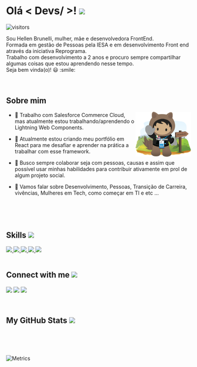 
<!-- <div align="center">
<img width="100%" height = "250px" src="https://github.com/HellenBrunelli/HellenBrunelli/blob/master/hellen-brunelli.png" alt="cover" />
</div> -->

<h1> Olá < Devs/ >! <img src = "https://raw.githubusercontent.com/MartinHeinz/MartinHeinz/master/wave.gif" width = 50px> </h1>
<p align='center'>

![visitors](https://visitor-badge.glitch.me/badge?page_id=HellenBrunelli.HellenBrunelli)

</p>
<div size='20px'> Sou Hellen Brunelli, mulher, mãe e desenvolvedora FrontEnd. </br>
Formada em gestão de Pessoas pela IESA e em desenvolvimento Front end através da iniciativa Reprograma.
  </br>
Trabalho com desenvolvimento a 2 anos e procuro sempre compartilhar algumas coisas que estou aprendendo nesse tempo.
 </br>
Seja bem vinda(o)! 😃 :smile: 
</div>
 </br>
 </br>
<h2> Sobre mim</h2>

<img width="30%" align="right" alt="Github" src="https://github.com/HellenBrunelli/HellenBrunelli/blob/master/astro-uki-blazing.png" />


- 🔭 Trabalho com Salesforce Commerce Cloud, mas atualmente estou trabalhando/aprendendo o Lightning Web Components.


- 🌱 Atualmente estou criando meu portfólio em React para me desafiar e aprender na prática a trabalhar com esse framework. 

- 👯 Busco sempre colaborar seja com pessoas, causas e assim que possível usar minhas habilidades para contribuir ativamente em prol de algum projeto social.

- 💬 Vamos falar sobre Desenvolvimento, Pessoas, Transição de Carreira, vivências, Mulheres em Tech, como começar em TI e etc ...

 </br>
 </br>
 </br>
<h2> Skills <img src = "https://media2.giphy.com/media/QssGEmpkyEOhBCb7e1/giphy.gif?cid=ecf05e47a0n3gi1bfqntqmob8g9aid1oyj2wr3ds3mg700bl&rid=giphy.gif" width = 32px> </h2>
<a href= https://github.com/HellenBrunelli?tab=repositories&q=&type=&language=html&sort= > <img width ='32px' src ='https://raw.githubusercontent.com/rahulbanerjee26/githubAboutMeGenerator/main/icons/html.svg'> </a>
<a href= https://github.com/HellenBrunelli?tab=repositories&q=&type=&language=css&sort= > <img width ='32px' src ='https://raw.githubusercontent.com/rahulbanerjee26/githubAboutMeGenerator/main/icons/css.svg'> </a>
<a href= https://github.com/HellenBrunelli?tab=repositories&q=&type=&language=javascript&sort= > <img width ='32px' src ='https://raw.githubusercontent.com/rahulbanerjee26/githubAboutMeGenerator/main/icons/javascript.svg'> </a>
<a href= https://github.com/HellenBrunelli?tab=repositories&q=&type=&language=bootstrap&sort= > <img width ='32px' src ='https://raw.githubusercontent.com/rahulbanerjee26/githubAboutMeGenerator/main/icons/bootstrap.svg'> </a>
<a href= https://github.com/HellenBrunelli?tab=repositories&q=&type=&language=sass&sort= > <img width ='32px' src ='https://raw.githubusercontent.com/rahulbanerjee26/githubAboutMeGenerator/main/icons/sass.svg'> </a>

 </br>
 </br>
<h2> Connect with me <img src='https://raw.githubusercontent.com/ShahriarShafin/ShahriarShafin/main/Assets/handshake.gif' width="100px"> </h2>
<a href = 'https://www.linkedin.com/in/hellenbrunelli'> <img width = '32px' align= 'center' src="https://raw.githubusercontent.com/rahulbanerjee26/githubAboutMeGenerator/main/icons/linked-in-alt.svg"/></a> 
<a href = '@hellenbrunelli'> <img width = '32px' align= 'center' src="https://raw.githubusercontent.com/rahulbanerjee26/githubAboutMeGenerator/main/icons/medium.svg"/></a> 
<a href = 'https://www.github.com/HellenBrunelli'> <img width = '32px' align= 'center' src="https://raw.githubusercontent.com/rahulbanerjee26/githubAboutMeGenerator/main/icons/github.svg"/></a> 

 </br>
 </br>
 </br>
<h2> My GitHub Stats <img src='https://media1.giphy.com/media/du3J3cXyzhj75IOgvA/giphy.gif?cid=ecf05e47x2g034i9pzwtzzsd3xgg2w9nr94t4tflbbgo3008&rid=giphy.gif' width='32px'> </h2>

 </br>
 </br>
 </br>
 
![Metrics](https://metrics.lecoq.io/HellenBrunelli?template=terminal&base.header=0&base.activity=0&base.repositories=0&base.metadata=0&languages=1&languages.limit=8&languages.colors=github&languages.threshold=0%25&config.timezone=America%2FToronto)
